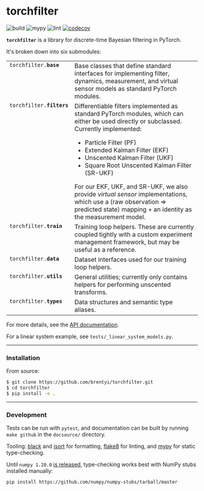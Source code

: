 # torchfilter

![build](https://github.com/brentyi/torchfilter/workflows/build/badge.svg)
![mypy](https://github.com/brentyi/torchfilter/workflows/mypy/badge.svg)
![lint](https://github.com/brentyi/torchfilter/workflows/lint/badge.svg)
[![codecov](https://codecov.io/gh/brentyi/torchfilter/branch/master/graph/badge.svg)](https://codecov.io/gh/brentyi/torchfilter)

**`torchfilter`** is a library for discrete-time Bayesian filtering in PyTorch.

It's broken down into six submodules:

<table>
  <tbody valign="top">
    <tr>
      <td><code>torchfilter.<strong>base</strong></code></td>
      <td>
        Base classes that define standard interfaces for implementing filter,
        dynamics, measurement, and virtual sensor models as standard PyTorch
        modules.
      </td>
    </tr>
    <tr>
      <td><code>torchfilter.<strong>filters</strong></code></td>
      <td>
        Differentiable filters implemented as standard PyTorch modules, which
        can either be used directly or subclassed. Currently implemented:
        <ul>
            <li>Particle Filter (PF)</li>
            <li>Extended Kalman Filter (EKF)</li>
            <li>Unscented Kalman Filter (UKF)</li>
            <li>Square Root Unscented Kalman Filter (SR-UKF)</li>
        </ul>
        For our EKF, UKF, and SR-UKF, we also provide <em>virtual sensor</em>
        implementations, which use a (raw observation => predicted state)
        mapping + an identity as the measurement model.
      </td>
    </tr>
    <tr>
      <td><code>torchfilter.<strong>train</strong></code></td>
      <td>
        Training loop helpers. These are currently coupled tightly with a custom
        experiment management framework, but may be useful as a reference.
      </td>
    </tr>
    <tr>
      <td><code>torchfilter.<strong>data</strong></code></td>
      <td>
        Dataset interfaces used for our training loop helpers.
      </td>
    </tr>
    <tr>
      <td><code>torchfilter.<strong>utils</strong></code></td>
      <td>
        General utilities; currently only contains helpers for performing
        unscented transforms.
      </td>
    </tr>
    <tr>
      <td><code>torchfilter.<strong>types</strong></code></td>
      <td>Data structures and semantic type aliases.</td>
    </tr>
  </tbody>
</table>

For more details, see the
[API documentation](https://brentyi.github.io/torchfilter).

For a linear system example, see `tests/_linear_system_models.py`.

---

### Installation

From source:

```bash
$ git clone https://github.com/brentyi/torchfilter.git
$ cd torchfilter
$ pip install -e .
```

---

### Development

Tests can be run with `pytest`, and documentation can be built by running
`make github` in the `docsource/` directory.

Tooling: [black](https://github.com/psf/black) and
[isort](https://github.com/timothycrosley/isort) for formatting,
[flake8](https://flake8.pycqa.org/en/latest/) for linting, and
[mypy](https://github.com/python/mypy) for static type-checking.

Until `numpy 1.20.0` [is released](https://github.com/numpy/numpy/pull/16515),
type-checking works best with NumPy stubs installed manually:

```
pip install https://github.com/numpy/numpy-stubs/tarball/master
```

